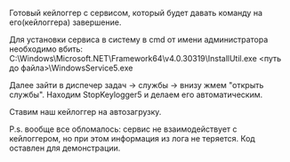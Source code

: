 Готовый кейлоггер с сервисом, который будет давать команду на его(кейлоггера) завершение.

Для установки сервиса в систему в cmd от имени администратора необходимо вбить:
C:\Windows\Microsoft.NET\Framework64\v4.0.30319\InstallUtil.exe <путь до файла>\WindowsService5.exe

Далее зайти в диспечер задач -> службы -> внизу жмем "открыть службы". Находим StopKeylogger5 и делаем его автоматическим.

Ставим наш кейлоггер на автозагрузку.

P.s. вообще все обломалось: сервис не взаимодействует с кейлоггером, но при этом информация из лога не теряется. Код оставлен для демонстрации.